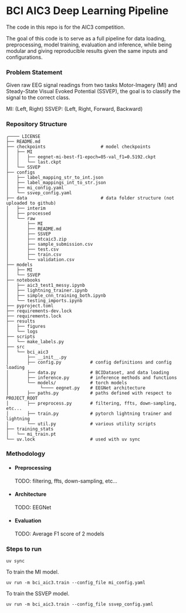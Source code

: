 # BCI AIC3 Deep Learning Pipeline

The code in this repo is for the AIC3 competition.

The goal of this code is to serve as a full pipeline for data loading, preprocessing, model training, evaluation and inference, while being modular and giving reproducible results given the same inputs and configurations.

### Problem Statement

Given raw EEG signal readings from two tasks Motor-Imagery (MI) and Steady-State Visual Evoked Potential (SSVEP), the goal is to classify the signal to the correct class.

MI: (Left, Right)
SSVEP: (Left, Right, Forward, Backward)


### Repository Structure

```
╭──── LICENSE
├── README.md
├── checkpoints                     # model checkpoints
│   ├── MI
│   │   ├── eegnet-mi-best-f1-epoch=05-val_f1=0.5192.ckpt
│   │   └── last.ckpt
│   └── SSVEP
├── configs
│   ├── label_mapping_str_to_int.json
│   ├── label_mappings_int_to_str.json
│   ├── mi_config.yaml
│   └── ssvep_config.yaml
├── data                            # data folder structure (not uploaded to github)
│   ├── interim
│   ├── processed
│   └── raw
│       ├── MI
│       ├── README.md
│       ├── SSVEP
│       ├── mtcaic3.zip
│       ├── sample_submission.csv
│       ├── test.csv
│       ├── train.csv
│       └── validation.csv
├── models
│   ├── MI
│   └── SSVEP
├── notebooks
│   ├── aic3_test1_messy.ipynb
│   ├── lightning_trainer.ipynb
│   ├── simple_cnn_training_both.ipynb
│   └── testing_imports.ipynb
├── pyproject.toml
├── requirements-dev.lock
├── requirements.lock
├── results
│   ├── figures
│   └── logs
├── scripts
│   └── make_labels.py
├── src
│   └── bci_aic3
│       ├── __init__.py
│       ├── config.py           # config definitions and config loading
│       ├── data.py             # BCIDataset, and data loading
│       ├── inference.py        # inference methods and functions
│       └── models/             # torch models 
│            └──── eegnet.py    # EEGNet architecture
│       ├── paths.py            # paths defined with respect to PROJECT_ROOT
│       ├── preprocess.py       # filtering, ffts, down-sampling, etc...
│       ├── train.py            # pytorch lightning trainer and lightning 
│       └── util.py             # various utility scripts
├── training_stats
│   └── mi_train.pt
└── uv.lock                     # used with uv sync 
```

### Methodology

- #### Preprocessing
    TODO: filtering, ffts, down-sampling, etc...

- #### Architecture 
    TODO: EEGNet

- #### Evaluation
    TODO: Average F1 score of 2 models 


### Steps to run

```
uv sync
```

To train the MI model.
```
uv run -m bci_aic3.train --config_file mi_config.yaml
```

To train the SSVEP model.
```
uv run -m bci_aic3.train --config_file ssvep_config.yaml
```
